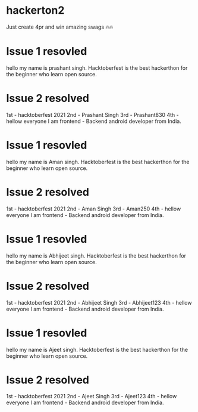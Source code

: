 # hackerton2
 Just create 4pr and win amazing swags 🔥🔥 
# Issue 1 resovled 
 hello my name is prashant singh. Hacktoberfest is the best hackerthon for the beginner who learn open source.
# Issue 2 resolved
  1st - hacktoberfest 2021
  2nd - Prashant Singh
  3rd - Prashant830
  4th - hellow everyone I am frontend - Backend android developer from India.

# Issue 1 resovled 
 hello my name is Aman singh. Hacktoberfest is the best hackerthon for the beginner who learn open source.

# Issue 2 resolved
  1st - hacktoberfest 2021
  2nd - Aman Singh
  3rd - Aman250
  4th - hellow everyone I am frontend - Backend android developer from India.

# Issue 1 resovled 
 hello my name is Abhijeet singh. Hacktoberfest is the best hackerthon for the beginner who learn open source.

# Issue 2 resolved
  1st - hacktoberfest 2021
  2nd - Abhijeet Singh
  3rd - Abhijeet123
  4th - hellow everyone I am frontend - Backend android developer from India.

# Issue 1 resovled 
 hello my name is Ajeet singh. Hacktoberfest is the best hackerthon for the beginner who learn open source.

# Issue 2 resolved
  1st - hacktoberfest 2021
  2nd - Ajeet Singh
  3rd - Ajeet123
  4th - hellow everyone I am frontend - Backend android developer from India.